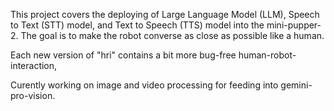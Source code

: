 This project covers the deploying of Large Language Model (LLM), Speech to Text (STT) model, and Text to Speech (TTS) model into the mini-pupper-2.
The goal is to make the robot converse as close as possible like a human.

Each new version of "hri" contains a bit more bug-free human-robot-interaction,

Curently working on image and video processing for feeding into gemini-pro-vision.
